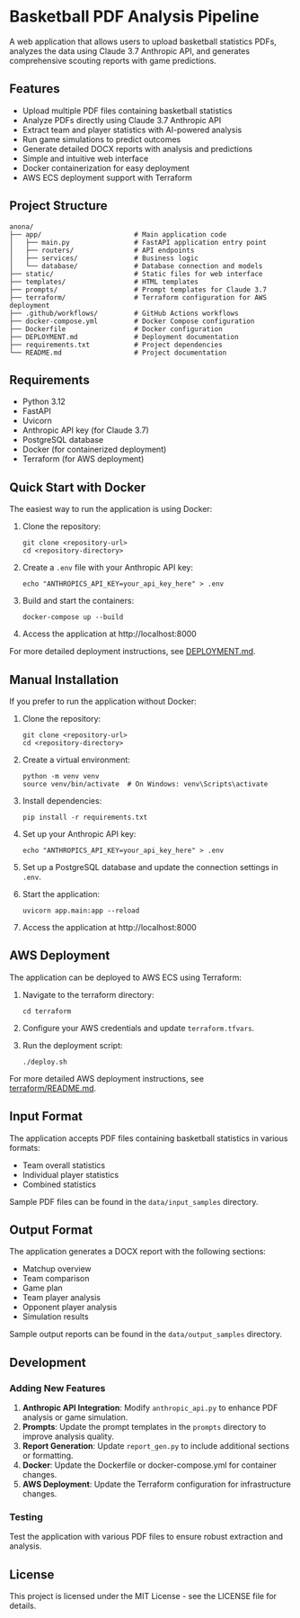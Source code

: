 # Basketball PDF Analysis Pipeline

A web application that allows users to upload basketball statistics PDFs, analyzes the data using Claude 3.7 Anthropic API, and generates comprehensive scouting reports with game predictions.

## Features

- Upload multiple PDF files containing basketball statistics
- Analyze PDFs directly using Claude 3.7 Anthropic API
- Extract team and player statistics with AI-powered analysis
- Run game simulations to predict outcomes
- Generate detailed DOCX reports with analysis and predictions
- Simple and intuitive web interface
- Docker containerization for easy deployment
- AWS ECS deployment support with Terraform

## Project Structure

```
anona/
├── app/                       # Main application code
│   ├── main.py                # FastAPI application entry point
│   ├── routers/               # API endpoints
│   ├── services/              # Business logic
│   └── database/              # Database connection and models
├── static/                    # Static files for web interface
├── templates/                 # HTML templates
├── prompts/                   # Prompt templates for Claude 3.7
├── terraform/                 # Terraform configuration for AWS deployment
├── .github/workflows/         # GitHub Actions workflows
├── docker-compose.yml         # Docker Compose configuration
├── Dockerfile                 # Docker configuration
├── DEPLOYMENT.md              # Deployment documentation
├── requirements.txt           # Project dependencies
└── README.md                  # Project documentation
```

## Requirements

- Python 3.12
- FastAPI
- Uvicorn
- Anthropic API key (for Claude 3.7)
- PostgreSQL database
- Docker (for containerized deployment)
- Terraform (for AWS deployment)

## Quick Start with Docker

The easiest way to run the application is using Docker:

1. Clone the repository:
   ```
   git clone <repository-url>
   cd <repository-directory>
   ```

2. Create a `.env` file with your Anthropic API key:
   ```
   echo "ANTHROPICS_API_KEY=your_api_key_here" > .env
   ```

3. Build and start the containers:
   ```
   docker-compose up --build
   ```

4. Access the application at http://localhost:8000

For more detailed deployment instructions, see [DEPLOYMENT.md](DEPLOYMENT.md).

## Manual Installation

If you prefer to run the application without Docker:

1. Clone the repository:
   ```
   git clone <repository-url>
   cd <repository-directory>
   ```

2. Create a virtual environment:
   ```
   python -m venv venv
   source venv/bin/activate  # On Windows: venv\Scripts\activate
   ```

3. Install dependencies:
   ```
   pip install -r requirements.txt
   ```

4. Set up your Anthropic API key:
   ```
   echo "ANTHROPICS_API_KEY=your_api_key_here" > .env
   ```

5. Set up a PostgreSQL database and update the connection settings in `.env`.

6. Start the application:
   ```
   uvicorn app.main:app --reload
   ```

7. Access the application at http://localhost:8000

## AWS Deployment

The application can be deployed to AWS ECS using Terraform:

1. Navigate to the terraform directory:
   ```
   cd terraform
   ```

2. Configure your AWS credentials and update `terraform.tfvars`.

3. Run the deployment script:
   ```
   ./deploy.sh
   ```

For more detailed AWS deployment instructions, see [terraform/README.md](terraform/README.md).

## Input Format

The application accepts PDF files containing basketball statistics in various formats:
- Team overall statistics
- Individual player statistics
- Combined statistics

Sample PDF files can be found in the `data/input_samples` directory.

## Output Format

The application generates a DOCX report with the following sections:
- Matchup overview
- Team comparison
- Game plan
- Team player analysis
- Opponent player analysis
- Simulation results

Sample output reports can be found in the `data/output_samples` directory.

## Development

### Adding New Features

1. **Anthropic API Integration**: Modify `anthropic_api.py` to enhance PDF analysis or game simulation.
2. **Prompts**: Update the prompt templates in the `prompts` directory to improve analysis quality.
3. **Report Generation**: Update `report_gen.py` to include additional sections or formatting.
4. **Docker**: Update the Dockerfile or docker-compose.yml for container changes.
5. **AWS Deployment**: Update the Terraform configuration for infrastructure changes.

### Testing

Test the application with various PDF files to ensure robust extraction and analysis.

## License

This project is licensed under the MIT License - see the LICENSE file for details.
